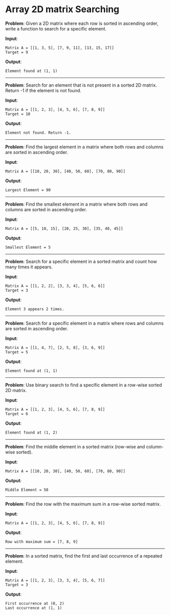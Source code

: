 # Array 2D matrix Searching

**Problem**: Given a 2D matrix where each row is sorted in ascending order, write a function to search for a specific element.

**Input**:

```
Matrix A = [[1, 3, 5], [7, 9, 11], [13, 15, 17]]
Target = 9
```

**Output**:

```
Element found at (1, 1)
```

---

**Problem**: Search for an element that is not present in a sorted 2D matrix. Return -1 if the element is not found.

**Input**:

```
Matrix A = [[1, 2, 3], [4, 5, 6], [7, 8, 9]]
Target = 10
```

**Output**:

```
Element not found. Return -1.
```

---

**Problem**: Find the largest element in a matrix where both rows and columns are sorted in ascending order.

**Input**:

```
Matrix A = [[10, 20, 30], [40, 50, 60], [70, 80, 90]]
```

**Output**:

```
Largest Element = 90
```

---

**Problem**: Find the smallest element in a matrix where both rows and columns are sorted in ascending order.

**Input**:

```
Matrix A = [[5, 10, 15], [20, 25, 30], [35, 40, 45]]
```

**Output**:

```
Smallest Element = 5
```

---

**Problem**: Search for a specific element in a sorted matrix and count how many times it appears.

**Input**:

```
Matrix A = [[1, 2, 2], [3, 3, 4], [5, 6, 6]]
Target = 3
```

**Output**:

```
Element 3 appears 2 times.
```

---

**Problem**: Search for a specific element in a matrix where rows and columns are sorted in ascending order.

**Input**:

```
Matrix A = [[1, 4, 7], [2, 5, 8], [3, 6, 9]]
Target = 5
```

**Output**:

```
Element found at (1, 1)
```

---

**Problem**: Use binary search to find a specific element in a row-wise sorted 2D matrix.

**Input**:

```
Matrix A = [[1, 2, 3], [4, 5, 6], [7, 8, 9]]
Target = 6
```

**Output**:

```
Element found at (1, 2)
```

---

**Problem**: Find the middle element in a sorted matrix (row-wise and column-wise sorted).

**Input**:

```
Matrix A = [[10, 20, 30], [40, 50, 60], [70, 80, 90]]
```

**Output**:

```
Middle Element = 50
```

---

**Problem**: Find the row with the maximum sum in a row-wise sorted matrix.

**Input**:

```
Matrix A = [[1, 2, 3], [4, 5, 6], [7, 8, 9]]
```

**Output**:

```
Row with maximum sum = [7, 8, 9]
```

---

**Problem**: In a sorted matrix, find the first and last occurrence of a repeated element.

**Input**:

```
Matrix A = [[1, 2, 3], [3, 3, 4], [5, 6, 7]]
Target = 3
```

**Output**:

```
First occurrence at (0, 2)
Last occurrence at (1, 1)
```